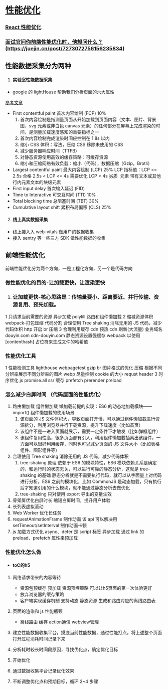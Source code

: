 # [性能优化](https://juejin.cn/post/7274991134362681383#comment)

### [React 性能优化](https://juejin.cn/post/6935584878071119885#comment)
### [面试官问你前端性能优化时，他想问什么？](https://juejin.cn/post/7274991134362681383#comment)(https://juejin.cn/post/7273072756156235834)

## 性能数据采集分为两种

1. #### 实验室性能数据采集

- google 的 lightHouse 帮助我们分析页面的六大属性

[参考文章](https://zhuanlan.zhihu.com/p/617589331)
- First contentful paint 首次内容绘制 (FCP) 10%
  1. 首次内容绘制是指测量页面从开始加载到页面内容（文本、图片、背景图、svg 元素或非白色 canvas 元素）的任何部分在屏幕上完成渲染的时间，是测量加载速度感知的重要指标之一
  2. 首次内容绘制完成渲染时间应控制在 1.8s 以内
  3. 缩小 CSS 体积：写法，压缩 CSS 移除未使用的 CSS
  4. 减少服务器响应时间（TTFB）
  5. 对静态资源使用高效的缓存策略：可缓存资源
  6. 缩小和压缩网络有效负载：缩小（代码），数据压缩（Gzip，Brotli）
- Largest contentful paint 最大内容绘制 (LCP) 25%
  LCP 指标值：LCP <= 2.5s 合格 2.5s < LCP <= 4s 需要优化 LCP > 4s 劣质
   <img> 元素 带有文本或其他行内元素文本的块级元素
- First input delay 首次输入延迟 (FID)
- Time to Interactive 可交互时间 (TTI) 10%
- Total blocking time 总阻塞时间 (TBT) 30%
- Cumulative layout shift 累积布局偏移 (CLS) 25%

2. #### 线上真实数据采集

- 线上接入入 web-vitals 做用户的数据收集
- 接入 sentry 等一些三方 SDK 做性能数据的收集

## 前端性能优化

前端性能优化分为两个方向，一是工程化方向，另一个是代码方向

### 做性能优化的目的-让加载更快，让渲染更快

 1. ### 让加载更快-核心思路是：传输量要小、距离要近、并行传输、资源复用、预先加载。

1 只请求当前需要的资源
异步加载 polylill 路由和组件懒加载
2 缩减资源体积
webpack-打包压缩 代码分割 合理使用 Tree shaking 消除无用的 JS 代码，减少代码体积 http 开启 br 压缩
3 合理利用缓存
cdn 预热 cdn 刷新(大流量) 业务域名 douyin.com cdn-douyin.com
静态资源设置强缓存 webpack 以使用 [contenthash] 占位符来生成文件的哈希值

### 性能优化工具

1 性能检测工具
lighthouse
webpagetest
gzip br
图片格式的优化 压缩 根据不同分辨率展示不同分辨率的图片 webp
尽量控制 cookie 的大小 requst header
3 时序优化
js promise.all
ssr 缓存
prefetch prerender preload

<link rel='dns-prefetch' href=''>

### 怎么减少白屏时间 （代码层面的性能优化）

1. 路由懒加载 组件懒加载
   懒加载前提的实现：ES6 的动态地加载模块——import()
   组件懒加载的使用场景
   1. 该页面的 JS 文件体积大，导致页面打开慢，可以通过组件懒加载进行资源拆分，利用浏览器并行下载资源，提升下载速度（比如首页）
   2. 该组件不是一进入页面就展示，需要一定条件下才触发（比如弹框组件）
   3. 该组件复用性高，很多页面都有引入，利用组件懒加载抽离出该组件，一方面可以很好利用缓存，同时也可以减少页面的 JS 文件大小（比如表格组件、图形组件等）
2. 合理使用 Tree shaking 消除无用的 JS 代码，减少代码体积
   1. tree-shaking 原理
      依赖于 ES6 的模块特性，ES6 模块依赖关系是确定的，和运行时的状态无关，可以进行可靠的静态分析，这就是 tree-shaking 的基础
      静态分析就是不需要执行代码，就可以从字面量上对代码进行分析。ES6 之前的模块化，比如 CommonJS 是动态加载，只有执行后才知道引用的什么模块，就不能通过静态分析去做优化
   2. tree-shaking 只对使用 export 导出的变量生效
3. 骨架屏优化白屏时长 缩短白屏时间，提升用户体验
4. 长列表虚拟滚动
5. Web Worker 优化长任务
6. requestAnimationFrame 制作动画 该 api 可以解决用 setTimeout/setInterval 制作动画卡顿
7. js 加载方式优化 async、defer 是 script 标签 异步加载 通过 link 的 preload、prefetch 属性来预加载


### 性能优化怎么做
  - #### toC的h5
   1. 网络请求带来的内容等待
      - 资源包预缓存 预加载 资源预埋策略 可以让h5页面的第一次体验更好
      - 放弃浏览器的缓存策略
      - 客户端实现缓存机制 支持动态 静态资源 生成和路由对应的离线路由表
   2. 页面的渲染和 js 性能瓶颈
      - 离线路由 缓存 action通信 webview管理



1. 建立性能数据收集平台，摸底当前性能数据，通过性能打点，将上述整个页面打开过程消耗时间记录下来
2. 分析耗时较长时间段原因，寻找优化点，确定优化目标
3. 开始优化
4. 通过数据收集平台记录优化效果
5. 不断调整优化点和预期目标，循环 2~4 步骤
